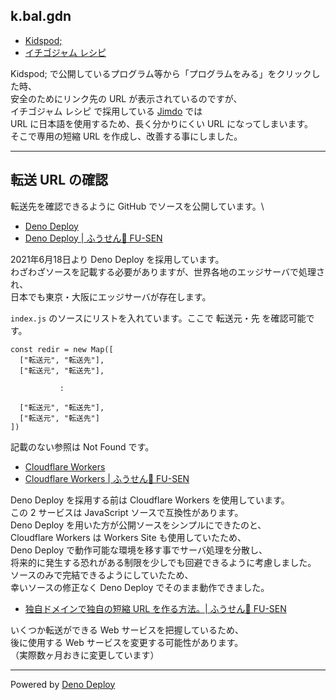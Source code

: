 ## k.bal.gdn

- [Kidspod;](http://kidspod.club/)
- [イチゴジャム レシピ](https://15jamrecipe.jimdofree.com/)

Kidspod; で公開しているプログラム等から「プログラムをみる」をクリックした時、\
安全のためにリンク先の URL が表示されているのですが、\
イチゴジャム レシピ で採用している [Jimdo](https://www.jimdo.com/jp/) では\
URL に日本語を使用するため、長く分かりにくい URL になってしまいます。\
そこで専用の短縮 URL を作成し、改善する事にしました。

___

## 転送 URL の確認

転送先を確認できるように GitHub でソースを公開しています。\

- [Deno Deploy](https://deno.com/deploy)
- [Deno Deploy | ふうせん🎈 FU-SEN](https://balloon.asia/deno-deploy/)

2021年6月18日より Deno Deploy  を採用しています。\
わざわざソースを記載する必要がありますが、世界各地のエッジサーバで処理され、\
日本でも東京・大阪にエッジサーバが存在します。

`index.js` のソースにリストを入れています。ここで 転送元・先 を確認可能です。

```
const redir = new Map([
  ["転送元", "転送先"],
  ["転送元", "転送先"],

           :

  ["転送元", "転送先"],
  ["転送元", "転送先"]
])
```

記載のない参照は Not Found です。

- [Cloudflare Workers](https://workers.cloudflare.com/)
- [Cloudflare Workers | ふうせん🎈 FU-SEN](https://balloon.asia/cloudflare-workers/)

Deno Deploy を採用する前は Cloudflare Workers を使用しています。\
この 2 サービスは JavaScript ソースで互換性があります。\
Deno Deploy を用いた方が公開ソースをシンプルにできたのと、\
Cloudflare Workers は Workers Site も使用していたため、\
Deno Deploy で動作可能な環境を移す事でサーバ処理を分散し、\
将来的に発生する恐れがある制限を少しでも回避できるように考慮しました。\
ソースのみで完結できるようにしていたため、\
幸いソースの修正なく Deno Deploy でそのまま動作できました。

- [独自ドメインで独自の短縮 URL を作る方法。| ふうせん🎈 FU-SEN](https://balloon.asia/2020/02/%E7%8B%AC%E8%87%AA%E3%83%89%E3%83%A1%E3%82%A4%E3%83%B3%E3%81%A7%E7%8B%AC%E8%87%AA%E3%81%AE%E7%9F%AD%E7%B8%AE-url-%E3%82%92%E4%BD%9C%E3%82%8B%E6%96%B9%E6%B3%95/)

いくつか転送ができる Web サービスを把握しているため、\
後に使用する Web サービスを変更する可能性があります。\
（実際数ヶ月おきに変更しています）

___

Powered by [Deno Deploy](https://deno.com/deploy)
